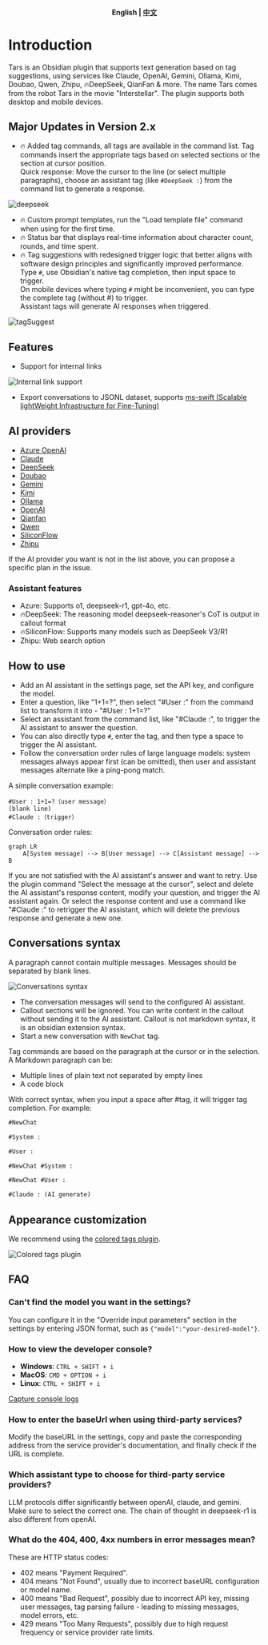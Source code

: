 <h4 align="center">
    <p>
        <b>English</b> |
        <a href="https://github.com/TarsLab/obsidian-tars/blob/main/README.md">中文</a>
    </p>
</h4>

# Introduction

Tars is an Obsidian plugin that supports text generation based on tag suggestions, using services like Claude, OpenAI, Gemini, Ollama, Kimi, Doubao, Qwen, Zhipu, 🔥DeepSeek, QianFan & more. The name Tars comes from the robot Tars in the movie "Interstellar". The plugin supports both desktop and mobile devices.

## Major Updates in Version 2.x

- 🔥 Added tag commands, all tags are available in the command list. Tag commands insert the appropriate tags based on selected sections or the section at cursor position.  
  Quick response: Move the cursor to the line (or select multiple paragraphs), choose an assistant tag (like `#DeepSeek :`) from the command list to generate a response.

![deepseek](docs/images/deepSeek.gif)

- 🔥 Custom prompt templates, run the "Load template file" command when using for the first time.
- 🔥 Status bar that displays real-time information about character count, rounds, and time spent.
- 🔥 Tag suggestions with redesigned trigger logic that better aligns with software design principles and significantly improved performance.  
  Type `#`, use Obsidian's native tag completion, then input space to trigger.  
  On mobile devices where typing `#` might be inconvenient, you can type the complete tag (without #) to trigger.  
  Assistant tags will generate AI responses when triggered.

![tagSuggest](docs/images/tagSuggest.gif)

## Features

- Support for internal links

![Internal link support](docs/images/writer%20prompt.png)

- Export conversations to JSONL dataset, supports [ms-swift (Scalable lightWeight Infrastructure for Fine-Tuning)](https://github.com/modelscope/swift)

## AI providers

- [Azure OpenAI](https://azure.microsoft.com)
- [Claude](https://claude.ai)
- [DeepSeek](https://www.deepseek.com)
- [Doubao](https://www.volcengine.com/product/doubao)
- [Gemini](https://gemini.google.com)
- [Kimi](https://www.moonshot.cn)
- [Ollama](https://www.ollama.com)
- [OpenAI](https://platform.openai.com/api-keys)
- [Qianfan](https://qianfan.cloud.baidu.com)
- [Qwen](https://dashscope.console.aliyun.com)
- [SiliconFlow](https://siliconflow.cn)
- [Zhipu](https://open.bigmodel.cn/)

If the AI provider you want is not in the list above, you can propose a specific plan in the issue.

### Assistant features

- Azure: Supports o1, deepseek-r1, gpt-4o, etc.
- 🔥DeepSeek: The reasoning model deepseek-reasoner's CoT is output in callout format
- 🔥SiliconFlow: Supports many models such as DeepSeek V3/R1
- Zhipu: Web search option

## How to use

- Add an AI assistant in the settings page, set the API key, and configure the model.
- Enter a question, like "1+1=?", then select "#User :" from the command list to transform it into - "#User : 1+1=?"
- Select an assistant from the command list, like "#Claude :", to trigger the AI assistant to answer the question.
- You can also directly type `#`, enter the tag, and then type a space to trigger the AI assistant.
- Follow the conversation order rules of large language models: system messages always appear first (can be omitted), then user and assistant messages alternate like a ping-pong match.

A simple conversation example:

```text
#User : 1+1=?（user message）
(blank line)
#Claude :（trigger）
```

Conversation order rules:

```mermaid
graph LR
    A[System message] --> B[User message] --> C[Assistant message] --> B
```

If you are not satisfied with the AI assistant's answer and want to retry. Use the plugin command "Select the message at the cursor", select and delete the AI assistant's response content, modify your question, and trigger the AI assistant again. Or select the response content and use a command like "#Claude :" to retrigger the AI assistant, which will delete the previous response and generate a new one.

## Conversations syntax

A paragraph cannot contain multiple messages. Messages should be separated by blank lines.

![Conversations syntax](docs/images/syntax.png)

- The conversation messages will send to the configured AI assistant.
- Callout sections will be ignored. You can write content in the callout without sending it to the AI assistant. Callout is not markdown syntax, it is an obsidian extension syntax.
- Start a new conversation with `NewChat` tag.

Tag commands are based on the paragraph at the cursor or in the selection. A Markdown paragraph can be:

- Multiple lines of plain text not separated by empty lines
- A code block

With correct syntax, when you input a space after #tag, it will trigger tag completion. For example:

```markdown
#NewChat

#System :

#User :

#NewChat #System :

#NewChat #User :

#Claude : (AI generate)
```

## Appearance customization

We recommend using the [colored tags plugin](https://github.com/pfrankov/obsidian-colored-tags).

![Colored tags plugin](docs/images/coloredTags.png)

## FAQ

### Can't find the model you want in the settings?

You can configure it in the "Override input parameters" section in the settings by entering JSON format, such as `{"model":"your-desired-model"}`.

### How to view the developer console?

- **Windows**: `CTRL + SHIFT + i`
- **MacOS**: `CMD + OPTION + i`
- **Linux**: `CTRL + SHIFT + i`

[Capture console logs](https://help.obsidian.md/Help+and+support#Capture+console+logs)

### How to enter the baseUrl when using third-party services?

Modify the baseURL in the settings, copy and paste the corresponding address from the service provider's documentation, and finally check if the URL is complete.

### Which assistant type to choose for third-party service providers?

LLM protocols differ significantly between openAI, claude, and gemini. Make sure to select the correct one. The chain of thought in deepseek-r1 is also different from openAI.

### What do the 404, 400, 4xx numbers in error messages mean?

These are HTTP status codes:

- 402 means "Payment Required".
- 404 means "Not Found", usually due to incorrect baseURL configuration or model name.
- 400 means "Bad Request", possibly due to incorrect API key, missing user messages, tag parsing failure - leading to missing messages, model errors, etc.
- 429 means "Too Many Requests", possibly due to high request frequency or service provider rate limits.
